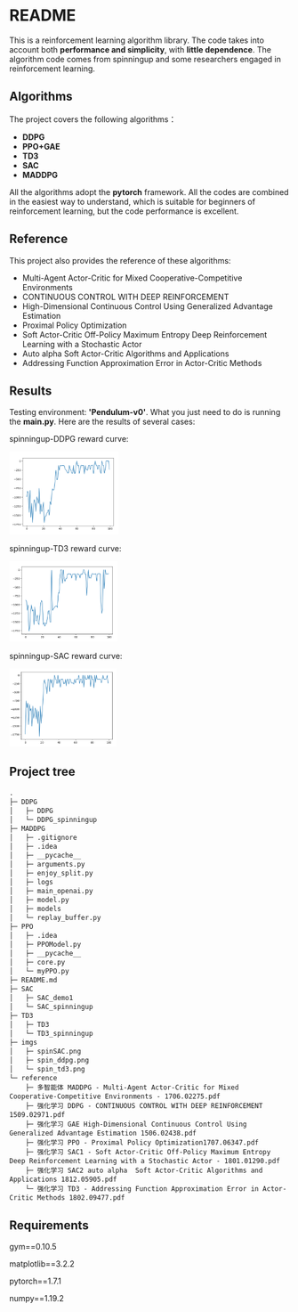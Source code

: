 # README

This is a reinforcement learning algorithm library. The code takes into account both **performance and simplicity**, with **little dependence**. The algorithm code comes from spinningup and some researchers engaged in reinforcement learning.

## Algorithms

The project covers the following algorithms：

* **DDPG**
* **PPO+GAE**
* **TD3**
* **SAC**
* **MADDPG**

All the algorithms adopt the **pytorch** framework. All the codes are combined in the easiest way to understand, which is suitable for beginners of reinforcement learning, but the code performance is excellent.

## Reference

This project also provides the reference of these algorithms:

* Multi-Agent Actor-Critic for Mixed Cooperative-Competitive Environments
* CONTINUOUS CONTROL WITH DEEP REINFORCEMENT
* High-Dimensional Continuous Control Using Generalized Advantage Estimation
* Proximal Policy Optimization
* Soft Actor-Critic Off-Policy Maximum Entropy Deep Reinforcement Learning with a Stochastic Actor
* Auto alpha  Soft Actor-Critic Algorithms and Applications
* Addressing Function Approximation Error in Actor-Critic Methods

## Results

Testing environment: **'Pendulum-v0'**. What you just need to do is running the **main.py**. Here are the results of several cases:

spinningup-DDPG reward curve:

<img src="./imgs/spin_ddpg.png" alt="spin_ddpg" style="zoom:33%;" />

spinningup-TD3 reward curve:

<img src="./imgs/spin_td3.png" alt="spin_td3" style="zoom:33%;" />

spinningup-SAC reward curve:

<img src="./imgs/spinSAC.png" alt="spinSAC" style="zoom:33%;" />

## Project tree

```
.
├─ DDPG
│	├─ DDPG
│	└─ DDPG_spinningup
├─ MADDPG
│	├─ .gitignore
│	├─ .idea
│	├─ __pycache__
│	├─ arguments.py
│	├─ enjoy_split.py
│	├─ logs
│	├─ main_openai.py
│	├─ model.py
│	├─ models
│	└─ replay_buffer.py
├─ PPO
│	├─ .idea
│	├─ PPOModel.py
│	├─ __pycache__
│	├─ core.py
│	└─ myPPO.py
├─ README.md
├─ SAC
│	├─ SAC_demo1
│	└─ SAC_spinningup
├─ TD3
│	├─ TD3
│	└─ TD3_spinningup
├─ imgs
│	├─ spinSAC.png
│	├─ spin_ddpg.png
│	└─ spin_td3.png
└─ reference
 	├─ 多智能体 MADDPG - Multi-Agent Actor-Critic for Mixed Cooperative-Competitive Environments - 1706.02275.pdf
 	├─ 强化学习 DDPG - CONTINUOUS CONTROL WITH DEEP REINFORCEMENT 1509.02971.pdf
 	├─ 强化学习 GAE High-Dimensional Continuous Control Using Generalized Advantage Estimation 1506.02438.pdf
 	├─ 强化学习 PPO - Proximal Policy Optimization1707.06347.pdf
 	├─ 强化学习 SAC1 - Soft Actor-Critic Off-Policy Maximum Entropy Deep Reinforcement Learning with a Stochastic Actor - 1801.01290.pdf
 	├─ 强化学习 SAC2 auto alpha  Soft Actor-Critic Algorithms and Applications 1812.05905.pdf
 	└─ 强化学习 TD3 - Addressing Function Approximation Error in Actor-Critic Methods 1802.09477.pdf
```

## Requirements

gym==0.10.5

matplotlib==3.2.2

pytorch==1.7.1

numpy==1.19.2



